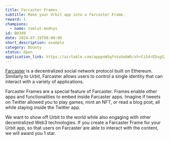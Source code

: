 ```yaml
---
title: Farcaster Frames
subtitle: Make your Urbit app into a Farcaster Frame.
reward: 1
champions:
  - name: tamlut-modnys
id: B0349
date: 2024-07-19T00:00:00
short_description: example
category: Bounty
status: Open
application_link: https://airtable.com/apppnWSqfsVvUwkWh/shrCi54rEDxgSZr3z
---
```


[Farcaster](https://www.farcaster.xyz/) is a decentralized social network protocol built on Ethereum. Similarly to Urbit, Farcaster allows users to control a single identity that can interact with a variety of applications.

Farcaster Frames are a special feature of Farcaster. Frames enable other apps and functionalities to embed inside Farcaster apps. Imagine if tweets on Twitter allowed you to play games, mint an NFT, or read a blog post, all while staying inside the Twitter app.

We want to show off Urbit to the world while also engaging with other decentralized Web3 technologies. If you create a Farcaster Frame for your Urbit app, so that users on Farcaster are able to interact with the content, we will award you 1 star.